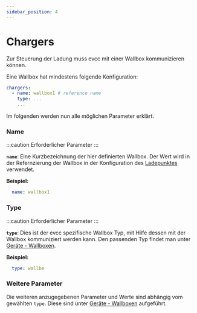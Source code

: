 ```yaml
---
sidebar_position: 4
---
```


# Chargers

Zur Steuerung der Ladung muss evcc mit einer Wallbox kommunizieren können.

Eine Wallbox hat mindestens folgende Konfiguration:

```yaml
chargers:
  - name: wallbox1 # reference name
    type: ...
    ...
```

Im folgenden werden nun alle möglichen Parameter erklärt.

### Name

:::caution Erforderlicher Parameter
:::

**`name`**: Eine Kurzbezeichnung der hier definierten Wallbox. Der Wert wird in der Refernzierung der Wallbox in der Konfiguration des [Ladepunktes](loadpoints#charger) verwendet.

**Beispiel:**

```yaml
  name: wallbox1
```

### Type

:::caution Erforderlicher Parameter
:::

**`type`**: Dies ist der evcc spezifische Wallbox Typ, mit Hilfe dessen mit der Wallbox kommuniziert werden kann. Den passenden Typ findet man unter [Geräte - Wallboxen](/docs/devices/chargers).

**Beispiel:**

```yaml
  type: wallbe
```

### Weitere Parameter

Die weiteren anzugegebenen Parameter und Werte sind abhängig vom gewählten `type`. Diese sind unter [Geräte - Wallboxen](/docs/devices/chargers) aufgeführt.
